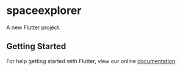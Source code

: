 # spaceexplorer

A new Flutter project.

## Getting Started

For help getting started with Flutter, view our online
[documentation](https://flutter.io/).

